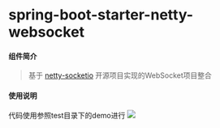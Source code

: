 # spring-boot-starter-netty-websocket


#### 组件简介

> 基于 [netty-socketio](https://github.com/mrniko/netty-socketio) 开源项目实现的WebSocket项目整合

#### 使用说明
代码使用参照test目录下的demo进行
![](https://github.com/martinbob1992/spring-boot-starter-netty-websocket/blob/master/src/main/images/test.png?raw=true)
